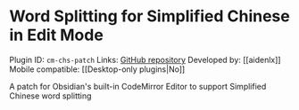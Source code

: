 # Word Splitting for Simplified Chinese in Edit Mode

Plugin ID: `cm-chs-patch`
Links: [GitHub repository](https://github.com/aidenlx/cm-chs-patch)
Developed by: [[aidenlx]]
Mobile compatible: [[Desktop-only plugins|No]]

A patch for Obsidian's built-in CodeMirror Editor to support Simplified Chinese word splitting
